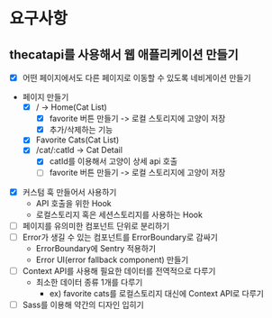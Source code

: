 
# 요구사항

## thecatapi를 사용해서 웹 애플리케이션 만들기

- [x] 어떤 페이지에서도 다른 페이지로 이동할 수 있도록 네비게이션 만들기
-  페이지 만들기
    - [x] / -> Home(Cat List)
      - [x] favorite 버튼 만들기 -> 로컬 스토리지에 고양이 저장
      - [x] 추가/삭제하는 기능
    - [x] Favorite Cats(Cat List)
    - [x] /cat/:catId -> Cat Detail
      - [x] catId를 이용해서 고양이 상세 api 호출
      - [ ] favorite 버튼 만들기 -> 로컬 스토리지에 고양이 저장
- [x] 커스텀 훅 만들어서 사용하기
  - API 호출을 위한 Hook
  - 로컬스토리지 혹은 세션스토리지를 사용하는 Hook
- [ ] 페이지를 유의미한 컴포넌트 단위로 분리하기
- [ ] Error가 생길 수 있는 컴포넌트를 ErrorBoundary로 감싸기
  - ErrorBoundary에 Sentry 적용하기
  - Error UI(error fallback component) 만들기
- [ ] Context API를 사용해 필요한 데이터를 전역적으로 다루기
  - 최소한 데이터 종류 1개를 다루기
    - ex) favorite cats를 로컬스토리지 대신에 Context API로 다루기
- [ ] Sass를 이용해 약간의 디자인 입히기